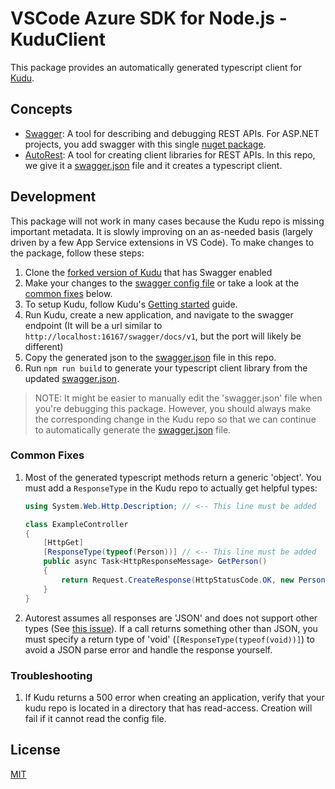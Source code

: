 # VSCode Azure SDK for Node.js - KuduClient

This package provides an automatically generated typescript client for [Kudu](https://github.com/projectkudu/kudu).

## Concepts

* [Swagger](https://swagger.io/): A tool for describing and debugging REST APIs. For ASP.NET projects, you add swagger with this single [nuget package](https://www.nuget.org/packages/Swashbuckle/).
* [AutoRest](https://github.com/Azure/autorest): A tool for creating client libraries for REST APIs. In this repo, we give it a [swagger.json](swagger.json) file and it creates a typescript client.

## Development

This package will not work in many cases because the Kudu repo is missing important metadata. It is slowly improving on an as-needed basis (largely driven by a few App Service extensions in VS Code). To make changes to the package, follow these steps:
1. Clone the [forked version of Kudu](https://github.com/EricJizbaMSFT/kudu/tree/swagger) that has Swagger enabled
1. Make your changes to the [swagger config file](https://github.com/EricJizbaMSFT/kudu/blob/swagger/Kudu.Services.Web/App_Start/SwaggerConfig.cs) or take a look at the [common fixes](#common-fixes) below.
1. To setup Kudu, follow Kudu's [Getting started](https://github.com/projectkudu/kudu/wiki/Getting-started) guide.
1. Run Kudu, create a new application, and navigate to the swagger endpoint (It will be a url similar to `http://localhost:16167/swagger/docs/v1`, but the port will likely be different)
1. Copy the generated json to the [swagger.json](swagger.json) file in this repo.
1. Run `npm run build` to generate your typescript client library from the updated [swagger.json](swagger.json).

> NOTE: It might be easier to manually edit the 'swagger.json' file when you're debugging this package. However, you should always make the corresponding change in the Kudu repo so that we can continue to automatically generate the [swagger.json](swagger.json) file.

### Common Fixes
1. Most of the generated typescript methods return a generic 'object'. You must add a `ResponseType` in the Kudu repo to actually get helpful types:
    ```c#
    using System.Web.Http.Description; // <-- This line must be added

    class ExampleController
    {
        [HttpGet]
        [ResponseType(typeof(Person))] // <-- This line must be added
        public async Task<HttpResponseMessage> GetPerson()
        {
            return Request.CreateResponse(HttpStatusCode.OK, new Person('Nathan'));
        }
    }
    ```
1. Autorest assumes all responses are 'JSON' and does not support other types (See [this issue](https://github.com/Azure/autorest/issues/1527)). If a call returns something other than JSON, you must specify a return type of 'void' (`[ResponseType(typeof(void))]`) to avoid a JSON parse error and handle the response yourself.

### Troubleshooting

1. If Kudu returns a 500 error when creating an application, verify that your kudu repo is located in a directory that has read-access.  Creation will fail if it cannot read the config file.

## License
[MIT](LICENSE.md)